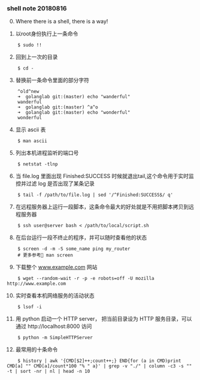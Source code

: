 ### shell note 20180816
0. Where there is a shell, there is a way!

1. 以root身份执行上一条命令
```shell
    $ sudo !!
```

2. 回到上一次的目录
```shell
    $ cd -
```

3. 替换前一条命令里面的部分字符
```shell
    ^old^new
    ➜  golanglab git:(master) echo "wanderful"
    wanderful
    ➜  golanglab git:(master) ^a^o
    ➜  golanglab git:(master) echo "wonderful"
    wonderful
```

4. 显示 ascii 表
```shell
    $ man ascii
```

5. 列出本机进程监听的端口号
```shell
    $ netstat -tlnp
```

6. 当 file.log 里面出现 Finished:SUCCESS 时候就退出tail,这个命令用于实时监控并过滤 log 是否出现了某条记录
```shell
    $ tail -f /path/to/file.log | sed '/^Finished:SUCCESS$/ q'
```

7. 在远程服务器上运行一段脚本，这条命令最大的好处就是不用把脚本拷贝到远程服务器
```shell
    $ ssh user@server bash < /path/to/local/script.sh
```

8. 在后台运行一段不终止的程序，并可以随时查看他的状态
```shell
    $ screen -d -m -S some_name ping my_router
    # 更多参考 man screen
```

9. 下载整个 www.example.com 网站
```shell
    $ wget --random-wait -r -p -e robots=off -U mozilla http://www.example.com
```

10. 实时查看本机网络服务的活动状态
```shell
    $ lsof -i
```

11. 用 python 启动一个 HTTP server， 把当前目录设为 HTTP 服务目录，可以通过 http://localhost:8000 访问
```shell
    $ python -m SimpleHTTPServer
```

12. 最常用的十条命令
```shell
    $ history | awk '{CMD[$2]++;count++;} END{for (a in CMD)print CMD[a] "" CMD[a]/count*100 "% " a}' | grep -v "./" | column -c3 -s "" -t | sort -nr | nl | head -n 10
```
